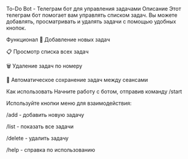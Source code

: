 To-Do Bot - Телеграм бот для управления задачами
Описание
Этот телеграм бот помогает вам управлять списком задач. Вы можете добавлять, просматривать и удалять задачи с помощью удобных кнопок.

Функционал
📝 Добавление новых задач

📋 Просмотр списка всех задач

🗑️ Удаление задач по номеру

🔄 Автоматическое сохранение задач между сеансами

Как использовать
Начните работу с ботом, отправив команду /start

Используйте кнопки меню для взаимодействия:

/add - добавить новую задачу

/list - показать все задачи

/delete - удалить задачу

/help - справка по использованию
